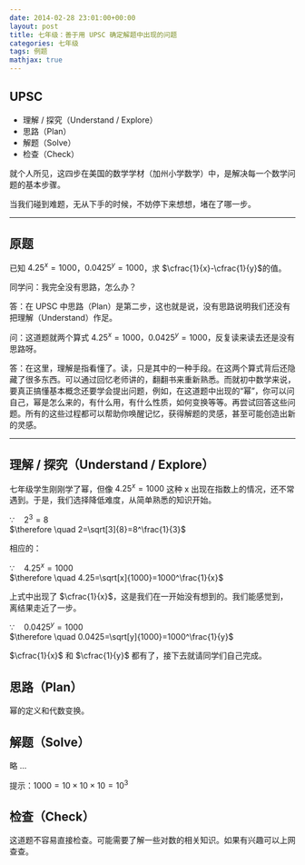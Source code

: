 ```yaml
---
date: 2014-02-28 23:01:00+00:00
layout: post
title: 七年级：善于用 UPSC 确定解题中出现的问题
categories: 七年级
tags: 例题
mathjax: true
---
```


## UPSC

* 理解 / 探究（Understand / Explore）
* 思路（Plan）
* 解题（Solve）
* 检查（Check）

就个人所见，这四步在美国的数学学材（加州小学数学）中，是解决每一个数学问题的基本步骤。

当我们碰到难题，无从下手的时候，不妨停下来想想，堵在了哪一步。

----

## 原题

已知 $4.25^x=1000$，$0.0425^y=1000$，求 $\cfrac{1}{x}-\cfrac{1}{y}$的值。

同学问：我完全没有思路，怎么办？

答：在 UPSC 中思路（Plan）是第二步，这也就是说，没有思路说明我们还没有把理解（Understand）作足。

问：这道题就两个算式 $4.25^x=1000$，$0.0425^y=1000$，反复读来读去还是没有思路呀。

答：在这里，理解是指看懂了。读，只是其中的一种手段。在这两个算式背后还隐藏了很多东西。可以通过回忆老师讲的，翻翻书来重新熟悉。而就初中数学来说，要真正搞懂基本概念还要学会提出问题，例如，在这道题中出现的“幂”，你可以问自己，幂是怎么来的，有什么用，有什么性质，如何变换等等。再尝试回答这些问题。所有的这些过程都可以帮助你唤醒记忆，获得解题的灵感，甚至可能创造出新的灵感。

----

## 理解 / 探究（Understand / Explore）

七年级学生刚刚学了幂，但像 $4.25^x=1000$ 这种 x 出现在指数上的情况，还不常遇到。于是，我们选择降低难度，从简单熟悉的知识开始。

$\because \quad 2^3=8$  
$\therefore \quad 2=\sqrt[3]{8}=8^\frac{1}{3}$

相应的：

$\because \quad 4.25^x=1000$  
$\therefore \quad 4.25=\sqrt[x]{1000}=1000^\frac{1}{x}$

上式中出现了 $\cfrac{1}{x}$，这是我们在一开始没有想到的。我们能感觉到，离结果走近了一步。

$\because \quad 0.0425^y=1000$  
$\therefore \quad 0.0425=\sqrt[y]{1000}=1000^\frac{1}{y}$

$\cfrac{1}{x}$ 和 $\cfrac{1}{y}$ 都有了，接下去就请同学们自己完成。

## 思路（Plan）

幂的定义和代数变换。

## 解题（Solve）

略 ...

提示：$1000=10\times 10\times 10=10^3$

## 检查（Check）

这道题不容易直接检查。可能需要了解一些对数的相关知识。如果有兴趣可以上网查查。
